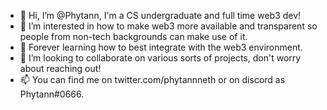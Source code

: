 - 👋 Hi, I’m @Phytann, I'm a CS undergraduate and full time web3 dev!
- 👀 I’m interested in how to make web3 more available and transparent so people from non-tech backgrounds can make use of it.
- 🌱 Forever learning how to best integrate with the web3 environment.
- 💞️ I’m looking to collaborate on various sorts of projects, don't worry about reaching out!
- 📫 You can find me on twitter.com/phytannneth or on discord as Phytann#0666. 

<!---
Phytann/Phytann is a ✨ special ✨ repository because its `README.md` (this file) appears on your GitHub profile.
You can click the Preview link to take a look at your changes.
--->
